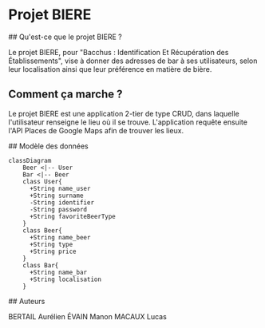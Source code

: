 # Projet BIERE

## Qu'est-ce que le projet BIERE ?

Le projet BIERE, pour "Bacchus : Identification Et Récupération des Établissements", vise à donner des adresses de bar à ses utilisateurs, selon leur localisation ainsi que leur préférence en matière de bière.

## Comment ça marche ?

Le projet BIERE est une application 2-tier de type CRUD, dans laquelle l'utilisateur renseigne le lieu où il se trouve. 
L'application requête ensuite l'API Places de Google Maps afin de trouver les lieux.

## Modèle des données

```mermaid
classDiagram
    Beer <|-- User
    Bar <|-- Beer
    class User{
      +String name_user
      +String surname
      -String identifier
      -String password
      +String favoriteBeerType
    }
    class Beer{
      +String name_beer
      +String type
      +String price
    }
    class Bar{
      +String name_bar
      +String localisation
    }
```

## Auteurs

BERTAIL Aurélien
ÉVAIN Manon
MACAUX Lucas
